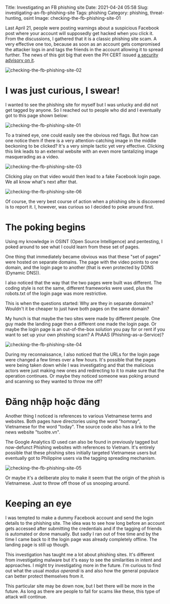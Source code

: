Title: Investigating an FB phishing site
Date: 2021-04-24 05:58
Slug: investigating-an-fb-phishing-site
Tags: phishing
Category: phishing, threat-hunting, osint
Image: checking-the-fb-phishing-site-01

Last April 21, people were posting warnings about a suspicious Facebook post where your account will supposedly get hacked when you click it. From the discussions, I gathered that it is a classic phishing site scam. A very effective one too, because as soon as an account gets compromised the attacker logs in and tags the friends in the account allowing it to spread further. The news of this got big that even the PH CERT issued [a security advisory on it](https://www.facebook.com/Ncertgovph/posts/1879686332199270).

![checking-the-fb-phishing-site-02]({attach}/images/checking-the-fb-phishing-site-02.jpg)

# I was just curious, I swear!

I wanted to see the phishing site for myself but I was unlucky and did not get tagged by anyone. So I reached out to people who did and I eventually got to this page shown below:

![checking-the-fb-phishing-site-01]({attach}/images/checking-the-fb-phishing-site-01.png)

To a trained eye, one could easily see the obvious red flags. But how can one notice them if there is a very attention-catching image in the middle beckoning to be clicked? It's a very simple tactic yet very effective. Clicking this link leads to an external website with an even more tantalizing image masquerading as a video. 

![checking-the-fb-phishing-site-03]({attach}/images/checking-the-fb-phishing-site-03.png)

Clicking play on that video would then lead to a fake Facebook login page. We all know what's next after that. 

![checking-the-fb-phishing-site-06]({attach}/images/checking-the-fb-phishing-site-06.png)

Of course, the very best course of action when a phishing site is discovered is to report it. I, however, was curious so I decided to poke around first.

# The poking begins

Using my knowledge in OSINT (Open Source Intelligence) and pentesting, I poked around to see what I could learn from these set of pages.

One thing that immediately became obvious was that these "set of pages" were hosted on separate domains. The page with the video points to one domain, and the login page to another (that is even protected by DDNS (Dynamic DNS)). 

I also noticed that the way that the two pages were built was different. The coding style is not the same, different frameworks were used, plus the robots.txt of the login page was more restrictive. 

This is when the questions started: Why are they in separate domains? Wouldn't it be cheaper to just have both pages on the same domain? 

My hunch is that maybe the two sites were made by different people. One guy made the landing page then a different one made the login page. Or maybe the login page is an out-of-the-box solution you pay for or rent if you want to set up your own phishing scam? A PhAAS (Phishing-as-a-Service)?

![checking-the-fb-phishing-site-04]({attach}/images/checking-the-fb-phishing-site-04.png)

During my reconnaissance, I also noticed that the URLs for the login page were changed a few times over a few hours. It's possible that the pages were being taken down while I was investigating and that the malicious actors were just making new ones and redirecting to it to make sure that the operation continues. Or maybe they noticed someone was poking around and scanning so they wanted to throw me off?

# Đăng nhập hoặc đăng

Another thing I noticed is references to various Vietnamese terms and websites. Both pages have directories using the word "homnay", Vietnamese for the word "today". The source code also has a link to the news website "tuoitre.vn". 

The Google Analytics ID used can also be found in previously tagged but now-defunct Phishing websites with references to Vietnam. It's entirely possible that these phishing sites initially targeted Vietnamese users but eventually got to Philippine users via the tagging spreading mechanism.

![checking-the-fb-phishing-site-05]({attach}/images/checking-the-fb-phishing-site-05.png)

Or maybe it's a deliberate ploy to make it seem that the origin of the phish is Vietnamese. Just to throw off those of us snooping around.

# Keeping an eye

I was tempted to make a dummy Facebook account and send the login details to the phishing site. The idea was to see how long before an account gets accessed after submitting the credentials and if the tagging of friends is automated or done manually. But sadly I ran out of free time and by the time I came back to it the login page was already completely offline. The landing page is still up though.

This investigation has taught me a lot about phishing sites. It's different from investigating malware but it's easy to see the similarities in intent and approaches. I might try investigating more in the future. I'm curious to find out what the usual _modus operandi_ is and also how the general populace can better protect themselves from it. 

This particular site may be down now, but I bet there will be more in the future. As long as there are people to fall for scams like these, this type of attack will continue.
